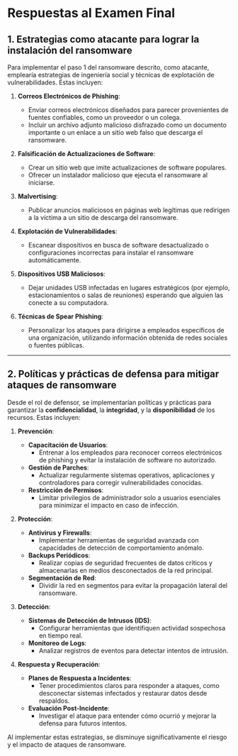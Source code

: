 # Respuestas al Examen Final

## **1. Estrategias como atacante para lograr la instalación del ransomware**

Para implementar el paso 1 del ransomware descrito, como atacante, emplearía estrategias de ingeniería social y técnicas de explotación de vulnerabilidades. Estas incluyen:

1. **Correos Electrónicos de Phishing**:
   - Enviar correos electrónicos diseñados para parecer provenientes de fuentes confiables, como un proveedor o un colega.
   - Incluir un archivo adjunto malicioso disfrazado como un documento importante o un enlace a un sitio web falso que descarga el ransomware.

2. **Falsificación de Actualizaciones de Software**:
   - Crear un sitio web que imite actualizaciones de software populares.
   - Ofrecer un instalador malicioso que ejecuta el ransomware al iniciarse.

3. **Malvertising**:
   - Publicar anuncios maliciosos en páginas web legítimas que redirigen a la víctima a un sitio de descarga del ransomware.

4. **Explotación de Vulnerabilidades**:
   - Escanear dispositivos en busca de software desactualizado o configuraciones incorrectas para instalar el ransomware automáticamente.

5. **Dispositivos USB Maliciosos**:
   - Dejar unidades USB infectadas en lugares estratégicos (por ejemplo, estacionamientos o salas de reuniones) esperando que alguien las conecte a su computadora.

6. **Técnicas de Spear Phishing**:
   - Personalizar los ataques para dirigirse a empleados específicos de una organización, utilizando información obtenida de redes sociales o fuentes públicas.

---

## **2. Políticas y prácticas de defensa para mitigar ataques de ransomware**

Desde el rol de defensor, se implementarían políticas y prácticas para garantizar la **confidencialidad**, la **integridad**, y la **disponibilidad** de los recursos. Estas incluyen:

1. **Prevención**:
   - **Capacitación de Usuarios**:
     - Entrenar a los empleados para reconocer correos electrónicos de phishing y evitar la instalación de software no autorizado.
   - **Gestión de Parches**:
     - Actualizar regularmente sistemas operativos, aplicaciones y controladores para corregir vulnerabilidades conocidas.
   - **Restricción de Permisos**:
     - Limitar privilegios de administrador solo a usuarios esenciales para minimizar el impacto en caso de infección.

2. **Protección**:
   - **Antivirus y Firewalls**:
     - Implementar herramientas de seguridad avanzada con capacidades de detección de comportamiento anómalo.
   - **Backups Periódicos**:
     - Realizar copias de seguridad frecuentes de datos críticos y almacenarlas en medios desconectados de la red principal.
   - **Segmentación de Red**:
     - Dividir la red en segmentos para evitar la propagación lateral del ransomware.

3. **Detección**:
   - **Sistemas de Detección de Intrusos (IDS)**:
     - Configurar herramientas que identifiquen actividad sospechosa en tiempo real.
   - **Monitoreo de Logs**:
     - Analizar registros de eventos para detectar intentos de intrusión.

4. **Respuesta y Recuperación**:
   - **Planes de Respuesta a Incidentes**:
     - Tener procedimientos claros para responder a ataques, como desconectar sistemas infectados y restaurar datos desde respaldos.
   - **Evaluación Post-Incidente**:
     - Investigar el ataque para entender cómo ocurrió y mejorar la defensa para futuros intentos.

Al implementar estas estrategias, se disminuye significativamente el riesgo y el impacto de ataques de ransomware.
